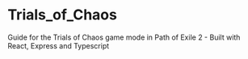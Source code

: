 # Trials_of_Chaos
 Guide for the Trials of Chaos game mode in Path of Exile 2 - Built with React, Express and Typescript

